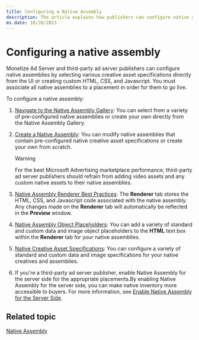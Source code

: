 ```yaml
---
title: Configuring a Native Assembly
description: The article explains how publishers can configure native assemblies by choosing creative asset specifications from the UI or crafting custom HTML, CSS, and Javascript.
ms.date: 10/28/2023
---
```


# Configuring a native assembly

Monetize Ad Server and third-party ad server publishers can configure native assemblies by selecting various creative asset specifications directly from the UI or
creating custom HTML, CSS, and Javascript. You must associate all native assemblies to a placement in order for them to go live.

To configure a native assembly:

1. [Navigate to the Native Assembly Gallery](navigate-to-the-native-assembly-gallery.md): You can select from a variety of pre-configured native assemblies or create your own directly from the Native Assembly Gallery.
1. [Create a Native Assembly](create-a-native-assembly.md): You can modify native assemblies that contain pre-configured native creative asset specifications or create your own from scratch.

   > [!WARNING]
   > For the best Microsoft Advertising marketplace performance, third-party ad server publishers should refrain from adding video assets and any custom native assets to their native assemblies.

1.  [Native Assembly Renderer Best Practices](native-assembly-renderer-best-practices.md):  The **Renderer** tab stores the HTML, CSS, and Javascript code associated with the native assembly. Any changes made on the **Renderer** tab will automatically be reflected in the **Preview** window.
1.  [Native Assembly Object Placeholders](native-assembly-object-placeholders.md): You can add a variety of standard and custom data and image object placeholders to the **HTML** text box within the **Renderer** tab for your native assemblies.
1.  [Native Creative Asset Specifications](native-creative-asset-specifications.md): You can configure a variety of standard and custom data and image specifications for your native creatives and assemblies.
1.  If you're a third-party ad server publisher, enable Native Assembly for the server side for the appropriate placements.By enabling Native Assembly for the server side, you can make native inventory more accessible to buyers. For more information, see [Enable Native Assembly for the Server Side](enable-native-assembly-for-the-server-side.md).
>

## Related topic

[Native Assembly](native-assembly.md)
